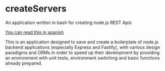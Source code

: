 # createServers
An application  written in bash for creating node.js REST Apis

[You can read this in spanish](/templates/apuntes.md)


This is an application designed to save and create a boilerplate of node.js backend applications (especially Express and Fastify), with various design paradigms and ORMs in order to speed up their development by providing an environment with unit tests, environment switching and basic functions already prepared.